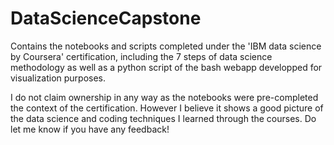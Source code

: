 # DataScienceCapstone

Contains the notebooks and scripts completed under the 'IBM data science by Coursera' certification, including the 7 steps of data science methodology as well as a python script of the bash webapp developped for visualization purposes.

I do not claim ownership in any way as the notebooks were pre-completed the context of the certification. 
However I believe it shows a good picture of the data science and coding techniques I learned through the courses.
Do let me know if you have any feedback!
